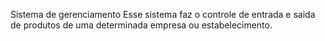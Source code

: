 Sistema de gerenciamento Esse sistema faz o controle de entrada e saida de produtos de uma determinada empresa ou estabelecimento.